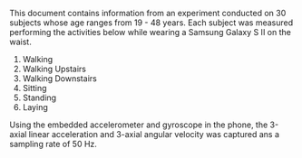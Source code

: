 This document contains information from an experiment conducted on 30 subjects whose age ranges from 19 - 48 years. Each subject was measured performing the activities below while wearing a Samsung Galaxy S II on the waist.
1. Walking
2. Walking Upstairs
3. Walking Downstairs
4. Sitting
5. Standing
6. Laying

Using the embedded accelerometer and gyroscope in the phone, the 3-axial linear acceleration and 3-axial angular velocity was captured ans a sampling rate of 50 Hz.
